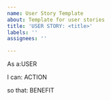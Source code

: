 ```yaml
---
name: User Story Template
about: Template for user stories
title: 'USER STORY: <title>'
labels: ''
assignees: ''

---
```


As a:USER

I can: ACTION

so that: BENEFIT
